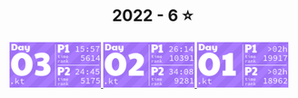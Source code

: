 <!-- AOC TILES BEGIN -->
<h1 align="center">
  2022 - 6 ⭐
</h1>
<a href="2022/03/03.kt">
  <img src="Media/2022/03.png" width="161px">
</a>
<a href="2022/02/02.kt">
  <img src="Media/2022/02.png" width="161px">
</a>
<a href="2022/01/01.kt">
  <img src="Media/2022/01.png" width="161px">
</a>
<!-- AOC TILES END -->
